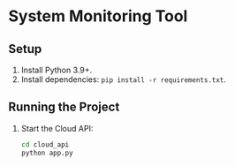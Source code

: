 # System Monitoring Tool

## Setup
1. Install Python 3.9+.
2. Install dependencies: `pip install -r requirements.txt`.

## Running the Project
1. Start the Cloud API:
   ```bash
   cd cloud_api
   python app.py
